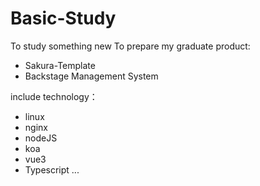 # Basic-Study

To study something new
To prepare my graduate product:

- Sakura-Template
- Backstage Management System

include technology：

- linux
- nginx
- nodeJS
- koa
- vue3
- Typescript
  ...
